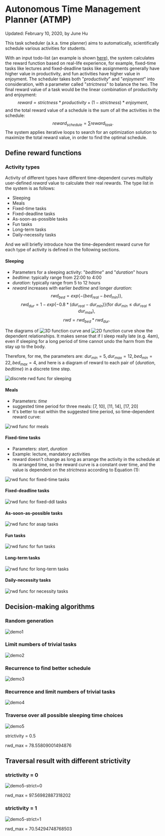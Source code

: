 # Autonomous Time Management Planner (ATMP)

Updated: February 10, 2020, by June Hu

This task scheduler (a.k.a. time planner) aims to automatically, scientifically schedule various activities for students. 

With an input todo-list (an example is shown [here](todolist.yaml)), the system calculates the reward function based on real-life experience, for example, fixed-time tasks like lectures and fixed-deadline tasks like assignments generally have higher value in productivity, and fun activities have higher value in enjoyment. The scheduler takes both "$productivity$" and "$enjoyment$" into consideration, with a parameter called "$strictness$" to balance the two. The final reward value of a task would be the linear combination of productivity and enjoyment: 
$$
reward=strictness*productivity+(1-strictness)*enjoyment,
$$
and the total reward value of a schedule is the sum of all the activities in the schedule:
$$
reward_{schedule}=\sum{reward_{task}}.
$$
The system applies iterative loops to search for an optimization solution to maximize the total reward value, in order to find the optimal schedule.


## Define reward functions
### Activity types
Activity of different types have different time-dependent curves multiply user-defined $reward$ value to calculate their real rewards. The type list in the system is as follows:
- Sleeping
- Meals
- Fixed-time tasks
- Fixed-deadline tasks
- As-soon-as-possible tasks
- Fun tasks
- Long-term tasks
- Daily-necessity tasks

And we will briefly introduce how the time-dependent reward curve for each type of activity is defined in the following sections.

#### Sleeping
- Parameters for a sleeping activity: "$bedtime$" and "$duration$" hours
- $bedtime$: typically range from 22:00 to 4:00
- $duration$: typically range from 5 to 12 hours
- $reward$ increases with earlier $bedtime$ and longer $duration$:
$$
rwd_{bed} = exp\{-(bed_{real}-bed_{min})\},
$$
$$
rwd_{dur} = 1-exp\{-0.8 * (dur_{real}-dur_{min})\} (\text{for } dur_{min} \leqslant dur_{real} \leqslant dur_{max}),
$$
$$
rwd = rwd_{bed} * rwd_{dur}.
$$

The diagrams of ![3D function curve](img/3D-bedtime_duration.jpg) and ![2D function curve](img/func-bedtime_duration.jpg) show the dependent relationships. It makes sense that if I sleep really late (e.g. 4am), even if sleeping for a long period of time cannot undo the harm from the stay up to the body.

Therefore, for me, the parameters are: $dur_{min} = 5, dur_{max} = 12, bed_{min} = 22, bed_{max} = 4$, and here is a diagram of reward to each pair of \{$duration$, $bedtime$\} in a discrete time step.

![discrete rwd func for sleeping](img/sleeping.jpg)

#### Meals
- Parameters: $time$
- suggested time period for three meals: [7, 10], [11, 14], [17, 20]
- It's better to eat within the suggested time period, so time-dependent reward curve: 

![rwd func for meals](img/meal.jpg)

#### Fixed-time tasks
- Parameters: $start$, $duration$
- Example: lecture, mandatory activities
- reward doesn't change as long as arrange the activity in the schedule at its arranged time, so the reward curve is a constant over time, and the value is dependent on the $strictness$ according to Equation (1):

![rwd func for fixed-time tasks](img/fixed-time.jpg)

#### Fixed-deadline tasks

![rwd func for fixed-ddl tasks](img/fixed-ddl.jpg)

#### As-soon-as-possible tasks

![rwd func for asap tasks](img/asap.jpg)

#### Fun tasks

![rwd func for fun tasks](img/fun.jpg)

#### Long-term tasks

![rwd func for long-term tasks](img/long-term.jpg)

#### Daily-necessity tasks

![rwd func for necessity tasks](img/necessity.jpg)

## Decision-making algorithms

### Random generation

![demo1](img/demo1-pure-random.png)

### Limit numbers of trivial tasks

![demo2](img/demo2-disposable.png)

### Recurrence to find better schedule

![demo3](img/demo3-recurrence.png)

### Recurrence and limit numbers of trivial tasks

![demo4](img/demo4-recurrence-disposable.png)

### Traverse over all possible sleeping time choices

![demo5](img/demo5-traversal.png)

strictivity = 0.5

rwd_max = 78.55809001494876

## Traversal result with different strictivity

### strictivity = 0

![demo5-strict=0](img/demo5-strict=0.png)

rwd_max = 97.56982887318202

### strictivity = 1

![demo5-strict=1](img/demo5-strict=1.png)

rwd_max = 70.54294748768503
